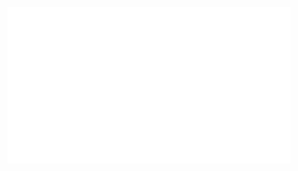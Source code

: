 <!-- <img align="center" src="./assets/hi.svg"> 
<h2 align="center">
  <img align="center" src="./assets/name.svg">
</h2> -->
![](./assets/info.svg)
<!-- 
```TypeScript
export const navn: WhoAmI<User> = {
  name: 'Navinn Ravindaran',
  tag: 'Developer, Learner, Grower',
  study: {
    what: 'HBSc, Computer Science',
    where: 'University of Toronto',
    when: 2023,
  },
  work: {
    what: 'Software Developer Intern',
    where: 'CaseWare International Inc.',
    when: `Sept 2020 - ${Date.now()}`,
  },
  quote: async () => {
    return Promise.resolve('Why waste time say lot word when few word do trick.');
  },
}
```  -->
<!-- <div align="center">
<a href="https://navn-r.github.io/" target="_blank">
<img align="left" width="350" src="https://github-readme-stats.vercel.app/api/pin/?username=navn-r&repo=navn-r.github.io&theme=gotham">
</a>
<a href="https://www.youtube.com/watch?v=dQw4w9WgXcQ" target="_blank">
<img align="center" src="./assets/Logo-spin.svg" height="100">
</a>
<a href="https://github.com/navn-r/resume" target="_blank">
<img  align="right"  width="350" src="https://github-readme-stats.vercel.app/api/pin/?username=navn-r&repo=resume&theme=gotham">
</a>
</div>
<br />

-------
<div align="center">
  <p>Made with ❤️</p>
</div>
 -->
